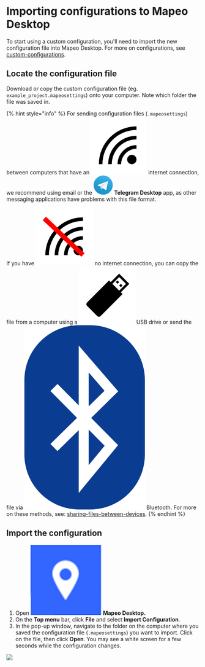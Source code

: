 # Importing configurations to Mapeo Desktop

To start using a custom configuration, you'll need to import the new configuration file into Mapeo Desktop. For more on configurations, see [custom-configurations](../../pre-launch-deployment-preparation/custom-configurations/ "mention").

## Locate the configuration file

Download or copy the custom configuration file (eg. `example_project.mapeosettings`) onto your computer. Note which folder the file was saved in.&#x20;

{% hint style="info" %}
For sending configuration files (`.mapeosettings`) between computers that have an![](<../../../.gitbook/assets/internet in a computer>) internet connection, we recommend using email or the ![](../../../.gitbook/assets/Telegram-logo.png) **Telegram Desktop** app, as other messaging applications have problems with this file format.&#x20;



If you have ![](<../../../.gitbook/assets/NO internet in a computer>) no internet connection, you can copy the file from a computer using a ![](<../../../.gitbook/assets/USB stick memory>)USB drive or send the file via ![](../../../.gitbook/assets/Bluetooth) Bluetooth. For more on these methods, see:  [sharing-files-between-devices](../../troubleshooting/sharing-files-between-devices/ "mention").
{% endhint %}

## Import the configuration

1. Open ![](<../../../.gitbook/assets/image (3) (1).png>) **Mapeo Desktop.**&#x20;
2. On the **Top menu** bar, click **File** and select **Import Configuration**.&#x20;
3. In the pop-up window, navigate to the folder on the computer where you saved the configuration file (`.mapeosettings`) you want to import. Click on the file, then click **Open**. You may see a white screen for a few seconds while the configuration changes.

![](https://lh6.googleusercontent.com/mIfll6BAJm8b6jCZ3gM5bmhv43GZAzsK07JAPAph1Qbqh\_DMBXtgXUXE4LZPp5zK9feUdth3X9AtdG83obxsHIRkNC6FvYNS-Gb4vHTNg6FDcjpEDchhIBTLpuKXFQ)
